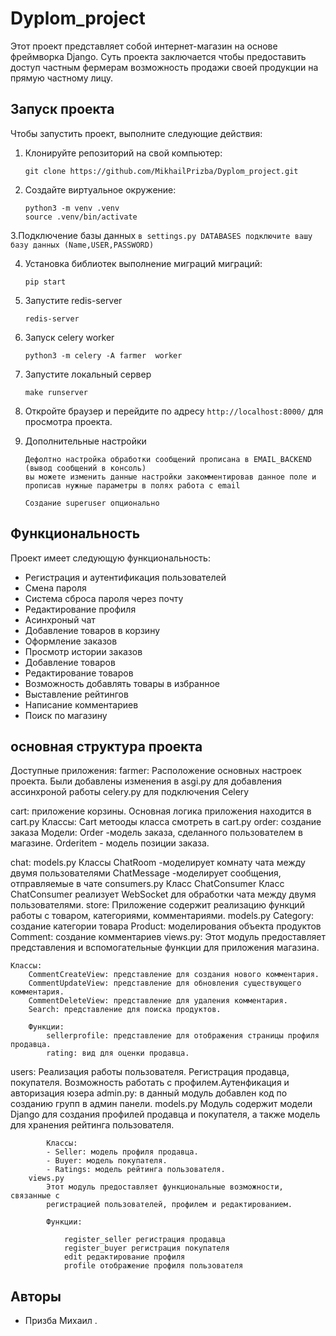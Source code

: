 # Dyplom_project



Этот проект представляет собой интернет-магазин на основе фреймворка Django.
Суть проекта заключается чтобы предоставить доступ частным фермерам возможность продажи
своей продукции на прямую частному лицу.

## Запуск проекта

Чтобы запустить проект, выполните следующие действия:

1. Клонируйте репозиторий на свой компьютер:

    ```
    git clone https://github.com/MikhailPrizba/Dyplom_project.git
    ```

2. Создайте виртуальное окружение:

    ```
    python3 -m venv .venv
    source .venv/bin/activate
    ```
3.Подключение базы данных
    ```
    в settings.py DATABASES подключите вашу базу данных
    (Name,USER,PASSWORD)
    ```

4. Установка библиотек выполнение миграций миграций:

    ```
    pip start
    ```

5. Запустите redis-server
    ```
    redis-server
    ```
6.  Запуск celery worker

    ```
    python3 -m celery -A farmer  worker
    ```
7. Запустите локальный сервер
    ```
    make runserver
    ```
8. Откройте браузер и перейдите по адресу `http://localhost:8000/` для просмотра проекта.

10. Дополнительные настройки
    ```
    Дефолтно настройка обработки сообщений прописана в EMAIL_BACKEND
    (вывод сообщений в консоль)
    вы можете изменить данные настройки закомментировав данное поле и
    прописав нужные параметры в полях работа с email

    Создание superuser опционально
    ```
## Функциональность

Проект имеет следующую функциональность:

- Регистрация и аутентификация пользователей
- Смена пароля
- Система сброса пароля через почту
- Редактирование профиля
- Асинхроный чат 
- Добавление товаров в корзину
- Оформление заказов
- Просмотр истории заказов
- Добавление товаров
- Редактирование товаров
- Возможность добавлять товары в избранное
- Выставление рейтингов
- Написание комментариев
- Поиск по магазину
## основная структура проекта
Доступные приложения:
farmer:
    Расположение основных настроек проекта.
    Были добавлены изменения в asgi.py для добавления ассинхроной работы
    celery.py для подключения Celery
    

cart:
    приложение корзины. 
    Основная логика приложения находится в cart.py
    Классы:
        Cart
    метооды класса смотреть в cart.py
order:
    создание заказа
    Модели:
        Order -модель заказа, сделанного пользователем в магазине.
        Orderitem - модель позиции заказа.

chat:
    models.py
        Классы
            ChatRoom -моделирует комнату чата между двумя пользователями
            ChatMessage -моделирует сообщения, отправляемые в чате
    consumers.py
        Класс
            ChatConsumer Класс ChatConsumer реализует WebSocket для обработки чата между двумя пользователями.
store:
    Приложение содержит реализацию функций работы с товаром, категориями, комментариями.
    models.py
        Category: создание категории товара
        Product: моделирования объекта продуктов
        Comment: создание комментариев
    views.py:
        Этот модуль предоставляет представления и вспомогательные функции для
        приложения магазина.

    Классы:
        CommentCreateView: представление для создания нового комментария.
        CommentUpdateView: представление для обновления существующего комментария.
        CommentDeleteView: представление для удаления комментария.
        Search: представление для поиска продуктов.

        Функции:
            sellerprofile: представление для отображения страницы профиля продавца.
            rating: вид для оценки продавца.

        
users:
    Реализация работы пользователя. Регистрация продавца, покупателя. 
    Возможность работать с профилем.Аутенфикация и авторизация юзера
        admin.py:
             в данный модуль добавлен код по созданию групп в админ панели.
        models.py
            Модуль содержит модели Django для создания профилей продавца и покупателя, а
            также модель для хранения рейтинга пользователя.

            Классы:
            - Seller: модель профиля продавца.
            - Buyer: модель покупателя.
            - Ratings: модель рейтинга пользователя.
        views.py
            Этот модуль предоставляет функциональные возможности, связанные с
            регистрацией пользователей, профилем и редактированием.

            Функции:

                register_seller регистрация продавца
                register_buyer регистрация покупателя
                edit редактирование профиля
                profile отображение профиля пользователя
## Авторы

- Призба Михаил
.